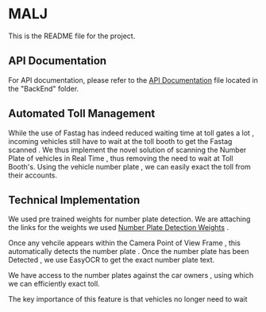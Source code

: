 # MALJ

This is the README file for the project. 

## API Documentation

For API documentation, please refer to the [API Documentation](BackEnd/API_DOCUMENTATION.md) file located in the "BackEnd" folder.




## Automated Toll Management

While the use of Fastag has indeed reduced waiting time at toll gates a lot , incoming vehicles still have to wait at the toll booth to get the Fastag scanned . 
We thus implement the novel solution of scanning the Number Plate of vehicles in Real Time , thus removing the need to wait at Toll Booth's. 
Using the vehicle number plate , we can easily exact the toll from their accounts. 


## Technical Implementation 

We used pre trained weights for number plate detection. We are attaching the links for the weights we used [Number Plate Detection Weights](https://github.com/ksingh7/ml_experiments/tree/main/convert_keras_model_to_tensorflow/models) . 

Once any vehcile appears within the Camera Point of View Frame , this automatically detects the number plate . 
Once the number plate has been Detected , we use EasyOCR to get the exact number plate text. 

We have access to the number plates against the car owners , using which we can efficiently exact toll. 

The key importance of this feature is that vehicles no longer need to wait 
